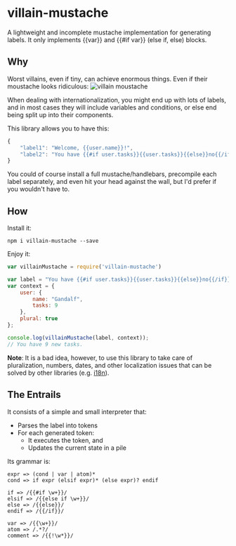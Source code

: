 # villain-mustache
A lightweight and incomplete mustache implementation for generating labels. It only implements {{var}} and {{#if var}} (else if, else) blocks.

## Why
Worst villains, even if tiny, can achieve enormous things. Even if their moustache looks ridiculous:
![villain moustache](https://github.com/kwirke/villain-mustache/blob/master/villain.jpg)

When dealing with internationalization, you might end up with lots of labels, and in most cases they will include variables and conditions, or else end being split up into their components.

This library allows you to have this:
```js
{
	"label1": "Welcome, {{user.name}}!",
    "label2": "You have {{#if user.tasks}}{{user.tasks}}{{else}}no{{/if}} new task{{#if plural}}s{{/if}}."
}
```
You could of course install a full mustache/handlebars, precompile each label separately, and even hit your head against the wall, but I'd prefer if you wouldn't have to.

## How
Install it:
```
npm i villain-mustache --save
```
Enjoy it:
```js
var villainMustache = require('villain-mustache')

var label = "You have {{#if user.tasks}}{{user.tasks}}{{else}}no{{/if}} new task{{#if plural}}s{{/if}}.";
var context = {
	user: {
    	name: "Gandalf",
        tasks: 9
    },
    plural: true
};

console.log(villainMustache(label, context));
// You have 9 new tasks.
```

**Note**: It is a bad idea, however, to use this library to take care of pluralization, numbers, dates, and other localization issues that can be solved by other libraries (e.g. [i18n](https://www.npmjs.com/package/i18n)).

## The Entrails
It consists of a simple and small interpreter that:
- Parses the label into tokens
- For each generated token:
    - It executes the token, and
    - Updates the current state in a pile

Its grammar is:
```
expr => (cond | var | atom)*
cond => if expr (elsif expr)* (else expr)? endif

if => /{{#if \w+}}/
elsif => /{{else if \w+}}/
else => /{{else}}/
endif => /{{/if}}/

var => /{{\w+}}/
atom => /.*?/
comment => /{{!\w*}}/
```
